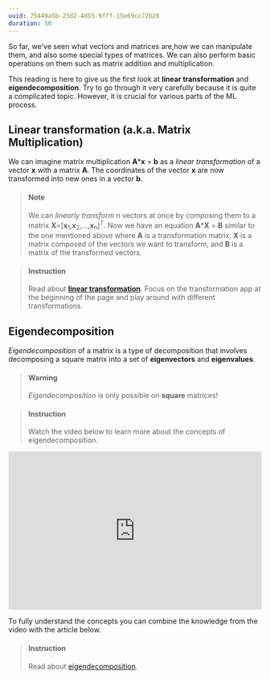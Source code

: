 ```yaml
---
uuid: 75449a5b-23d2-4d55-9fff-15e69cc72b28
duration: 50
---
```



So far, we've seen what vectors and matrices are,how we can manipulate them, and also some special types of matrices. We can also perform basic operations on them such as matrix addition and multiplication. 

This reading is here to give us the first look at **linear transformation** and **eigendecomposition**. Try to go through it very carefully because it is quite a complicated topic. However, it is crucial for various parts of the ML process.


## Linear transformation (a.k.a. Matrix Multiplication)

We can imagine matrix multiplication **A*****x** = **b** as a _linear transformation_ of a vector **x** with  a matrix **A**. The coordinates of the vector **x** are now transformed into new ones in a vector **b**. 

> #### Note
> We can _linearly transform_ *n* vectors at once by composing them to a matrix **X**=[**x**<sub>1</sub>,**x**<sub>2</sub>,...,**x**<sub>n</sub>]<sup>T</sup>. Now we have an equation **A*****X** = **B** similar to the one mentioned above where **A** is a transformation matrix, **X** is a matrix composed of the vectors we want to transform, and **B** is a matrix of the transformed vectors.

<!-- -->

> #### Instruction
> Read about [**linear transformation**](https://www.mathsisfun.com/algebra/matrix-transform.html). Focus on the transformation app at the beginning of the page and play around with different transformations.


## Eigendecomposition

_Eigendecomposition_ of a matrix is a type of decomposition that involves decomposing a square matrix into a set of **eigenvectors** and **eigenvalues**.

> #### Warning
> _Eigendecomposition_ is only possible on **square** matrices!

<!-- -->


> #### Instruction
> Watch the video below to learn more about the concepts of eigendecomposition. 

<iframe width="100%" height="315" src="https://www.youtube.com/embed/PFDu9oVAE-g" frameborder="0" allow="accelerometer; autoplay; encrypted-media; gyroscope; picture-in-picture" allowfullscreen></iframe>



To fully understand the concepts you can combine the knowledge from the video with the article below.


> #### Instruction
> Read about [eigendecomposition](https://www.mathsisfun.com/algebra/eigenvalue.html).

